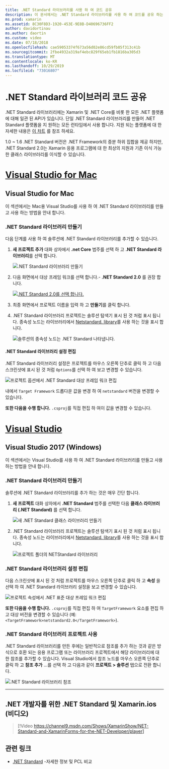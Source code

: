 ```yaml
---
title: .NET Standard 라이브러리를 사용 하 여 코드 공유
description: 이 문서에서는 .NET Standard 라이브러리를 사용 하 여 코드를 공유 하는 방법을 설명 합니다. .NET Standard 라이브러리를 만들고 해당 설정을 편집 하 고 응용 프로그램에서 사용 하는 방법을 설명 합니다.
ms.prod: xamarin
ms.assetid: 8C30F8D3-1920-453E-9E8B-D40696736FF2
author: davidortinau
ms.author: daortin
ms.custom: video
ms.date: 07/18/2018
ms.openlocfilehash: cae59053374f673a56d02e86cd59fb85f313c41b
ms.sourcegitcommit: 2fbe4932a319af4ebc829f65eb1fb1816ba305d3
ms.translationtype: MT
ms.contentlocale: ko-KR
ms.lasthandoff: 10/29/2019
ms.locfileid: "73016807"
---
```

# <a name="net-standard-library-code-sharing"></a>.NET Standard 라이브러리 코드 공유

.NET Standard 라이브러리에는 Xamarin 및 .NET Core를 비롯 한 모든 .NET 플랫폼에 대해 일관 된 API가 있습니다. 단일 .NET Standard 라이브러리를 만들어 .NET Standard 플랫폼을 지 원하는 모든 런타임에서 사용 합니다. 지원 되는 플랫폼에 대 한 자세한 내용은 [이 차트](https://docs.microsoft.com/dotnet/standard/net-standard#net-implementation-support) 를 참조 하세요.

1\.0 ~ 1.6 .NET Standard 버전은 .NET Framework의 증분 하위 집합을 제공 하지만, .NET Standard 2.0는 Xamarin 응용 프로그램에 대 한 최상의 지원과 기존 이식 가능한 클래스 라이브러리를 이식할 수 있습니다.

# <a name="visual-studio-for-mactabmacos"></a>[Visual Studio for Mac](#tab/macos)

## <a name="visual-studio-for-mac"></a>Visual Studio for Mac

이 섹션에서는 Mac용 Visual Studio를 사용 하 여 .NET Standard 라이브러리를 만들고 사용 하는 방법을 안내 합니다.

### <a name="creating-a-net-standard-library"></a>.NET Standard 라이브러리 만들기

다음 단계를 사용 하 여 솔루션에 .NET Standard 라이브러리를 추가할 수 있습니다.

1. **새 프로젝트 추가** 대화 상자에서 **.net Core** 범주를 선택 하 고 **.NET Standard 라이브러리**를 선택 합니다.

    ![.NET Standard 라이브러리 만들기](net-standard-images/vsm01-m157.png "새 .NET Standard 라이브러리 만들기")

2. 다음 화면에서 대상 프레임 워크를 선택 합니다.- **.NET Standard 2.0** 를 권장 합니다.

    [![.NET Standard 2.0를 선택 합니다.](net-standard-images/vsm01a-m157-sml.png)](net-standard-images/vsm01a-m157.png#lightbox)

3. 최종 화면에서 프로젝트 이름을 입력 하 고 **만들기**를 클릭 합니다.

4. .NET Standard 라이브러리 프로젝트는 솔루션 탐색기 표시 된 것 처럼 표시 됩니다. 종속성 노드는 라이브러리에서 [Netstandard. library](https://www.nuget.org/packages/NETStandard.Library/)를 사용 하는 것을 표시 합니다.

    ![솔루션의 종속성 노드는 .NET Standard 나타냅니다.](net-standard-images/vsm02-m157.png)

#### <a name="editing-net-standard-library-settings"></a>.NET Standard 라이브러리 설정 편집

.NET Standard 라이브러리 설정은 프로젝트를 마우스 오른쪽 단추로 클릭 하 고 다음 스크린샷에 표시 된 것 처럼 `Options`를 선택 하 여 보고 변경할 수 있습니다.

![프로젝트 옵션에서 .NET Standard 대상 프레임 워크 편집](net-standard-images/vsm03-m157.png "프로젝트 옵션에서 .NET Standard 대상 프레임 워크의 버전을 편집 합니다.")

내에서 `Target Framework` 드롭다운 값을 변경 하 여 `netstandard` 버전을 변경할 수 있습니다.

**또한 다음을 수행 합니다.** `.csproj`를 직접 편집 하 여이 값을 변경할 수 있습니다.

# <a name="visual-studiotabwindows"></a>[Visual Studio](#tab/windows)

## <a name="visual-studio-2017-windows"></a>Visual Studio 2017 (Windows)

이 섹션에서는 Visual Studio를 사용 하 여 .NET Standard 라이브러리를 만들고 사용 하는 방법을 안내 합니다.

### <a name="creating-a-net-standard-library"></a>.NET Standard 라이브러리 만들기

솔루션에 .NET Standard 라이브러리를 추가 하는 것은 매우 간단 합니다.

1. **새 프로젝트** 대화 상자에서 **.NET Standard** 범주를 선택한 다음 **클래스 라이브러리 (.NET Standard)** 를 선택 합니다.

    ![새 .NET Standard 클래스 라이브러리 만들기](net-standard-images/vs01-w157.png "새 .NET Standard 클래스 라이브러리 만들기")

2. .NET Standard 라이브러리 프로젝트는 솔루션 탐색기 표시 된 것 처럼 표시 됩니다. 종속성 노드는 라이브러리에서 [Netstandard. library](https://www.nuget.org/packages/NETStandard.Library/)를 사용 하는 것을 표시 합니다.

    ![프로젝트 폴더의 NETStandard 라이브러리](net-standard-images/vs02-w157.png "솔루션의 .NET Standard 프로젝트")

### <a name="editing-net-standard-library-settings"></a>.NET Standard 라이브러리 설정 편집

다음 스크린샷에 표시 된 것 처럼 프로젝트를 마우스 오른쪽 단추로 클릭 하 고 **속성** 을 선택 하 여 .NET Standard 라이브러리 설정을 보고 변경할 수 있습니다.

![프로젝트 속성에서 .NET 표준 대상 프레임 워크 편집](net-standard-images/vs03-w157.png "다른 프로젝트와 동일한 방식으로 .NET Standard 라이브러리를 참조 합니다.")

**또한 다음을 수행 합니다.** `.csproj`를 직접 편집 하 여 `TargetFramework` 요소를 편집 하 고 대상 버전을 변경할 수 있습니다 (예: `<TargetFramework>netstandard2.0</TargetFramework>`).

### <a name="using-a-net-standard-library-project"></a>.NET Standard 라이브러리 프로젝트 사용

.NET Standard 라이브러리를 만든 후에는 일반적으로 참조를 추가 하는 것과 같은 방식으로 호환 되는 응용 프로그램 또는 라이브러리 프로젝트에서 해당 라이브러리에 대 한 참조를 추가할 수 있습니다. Visual Studio에서 참조 노드를 마우스 오른쪽 단추로 클릭 하 고 **참조 추가** ...를 선택 하 고 다음과 같이 **프로젝트 > 솔루션** 탭으로 전환 합니다.

![.NET Standard 라이브러리 참조](net-standard-images/vs04.png "Visual Studio에서 참조 노드를 마우스 오른쪽 단추로 클릭 하 고 참조 추가 ...를 선택 합니다. 그런 다음 그림과 같이 솔루션 프로젝트 탭으로 전환 합니다.")

-----

## <a name="net-standard-and-xamarinforms-for-the-net-developer-video"></a>.NET 개발자를 위한 .NET Standard 및 Xamarin.ios (비디오)

> [!Video https://channel9.msdn.com/Shows/XamarinShow/NET-Standard-and-XamarinForms-for-the-NET-Developer/player]

## <a name="related-links"></a>관련 링크

* [.NET Standard](https://docs.microsoft.com/dotnet/standard/net-standard) -자세한 정보 및 PCL 비교

